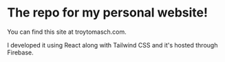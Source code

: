# The repo for my personal website!

You can find this site at troytomasch.com.

I developed it using React along with Tailwind CSS and it's hosted through Firebase.
